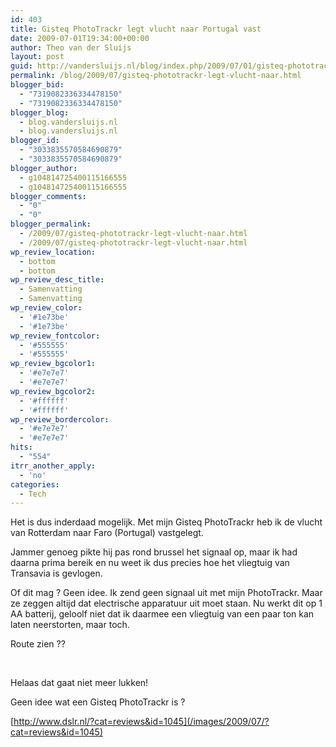 ```yaml
---
id: 403
title: Gisteq PhotoTrackr legt vlucht naar Portugal vast
date: 2009-07-01T19:34:00+00:00
author: Theo van der Sluijs
layout: post
guid: http://vandersluijs.nl/blog/index.php/2009/07/01/gisteq-phototrackr-legt-vlucht-naar/
permalink: /blog/2009/07/gisteq-phototrackr-legt-vlucht-naar.html
blogger_bid:
  - "7319082336334478150"
  - "7319082336334478150"
blogger_blog:
  - blog.vandersluijs.nl
  - blog.vandersluijs.nl
blogger_id:
  - "3033835570584690879"
  - "3033835570584690879"
blogger_author:
  - g104814725400115166555
  - g104814725400115166555
blogger_comments:
  - "0"
  - "0"
blogger_permalink:
  - /2009/07/gisteq-phototrackr-legt-vlucht-naar.html
  - /2009/07/gisteq-phototrackr-legt-vlucht-naar.html
wp_review_location:
  - bottom
  - bottom
wp_review_desc_title:
  - Samenvatting
  - Samenvatting
wp_review_color:
  - '#1e73be'
  - '#1e73be'
wp_review_fontcolor:
  - '#555555'
  - '#555555'
wp_review_bgcolor1:
  - '#e7e7e7'
  - '#e7e7e7'
wp_review_bgcolor2:
  - '#ffffff'
  - '#ffffff'
wp_review_bordercolor:
  - '#e7e7e7'
  - '#e7e7e7'
hits:
  - "554"
itrr_another_apply:
  - 'no'
categories:
  - Tech
---
```

Het is dus inderdaad mogelijk. Met mijn Gisteq PhotoTrackr heb ik de vlucht van Rotterdam naar Faro (Portugal) vastgelegt.

Jammer genoeg pikte hij pas rond brussel het signaal op, maar ik had daarna prima bereik en nu weet ik dus precies hoe het vliegtuig van Transavia is gevlogen.<!--more-->


  
Of dit mag ? Geen idee. Ik zend geen signaal uit met mijn PhotoTrackr. Maar ze zeggen altijd dat electrische apparatuur uit moet staan. Nu werkt dit op 1 AA batterij, geloolf niet dat ik daarmee een vliegtuig van een paar ton kan laten neerstorten, maar toch.

Route zien ??

&nbsp;

Helaas dat gaat niet meer lukken!

Geen idee wat een Gisteq PhotoTrackr is ?

[http://www.dslr.nl/?cat=reviews&id=1045](/images/2009/07/?cat=reviews&id=1045)